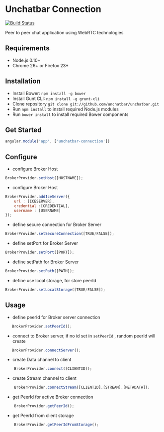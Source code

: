 # Unchatbar Connection
[![Build Status](https://travis-ci.org/unchatbar/unchatbar-connection.svg?branch=master)](https://travis-ci.org/unchatbar/unchatbar-connection)

Peer to peer chat application using WebRTC technologies

## Requirements
* Node.js 0.10+
* Chrome 26+ or Firefox 23+

## Installation
* Install Bower: `npm install -g bower`
* Install Gunt CLI: `npm install -g grunt-cli`
* Clone repository `git clone git://github.com/unchatbar/unchatbar.git`
* Run `npm install` to install required Node.js modules
* Run `bower install` to install required Bower components
## Get Started
```javascript
angular.module('app', ['unchatbar-connection'])
```
## Configure
* configure Broker Host
```javascript
BrokerProvider.setHost([HOSTNAME]);
```
* configure Broker Host
```javascript
BrokerProvider.addIceServer({
    url : [ICESERVER],
    credential :[CREDENTIAL],
    username : [USERNAME]
});
```
* define secure connection for Broker Server
```javascript
BrokerProvider.setSecureConnection([TRUE/FALSE]);
```

* define setPort for Broker Server
```javascript
BrokerProvider.setPort([PORT]);
```
* define setPath for Broker Server
```javascript
BrokerProvider.setPath([PATH]);
```
* define use lcoal storage, for store peerId
```javascript
BrokerProvider.setLocalStorage([TRUE/FALSE]);
```

## Usage
* define peerId for Broker server connection
 ```javascript
    BrokerProvider.setPeerId();
```

* connect to Broker server, if no id set in  `setPeerId` , random peerId will create
 ```javascript
    BrokerProvider.connectServer();
```

* create Data channel to client
```javascript
    BrokerProvider.connect([CLIENTID]);
```

* create Stream channel to client
```javascript
    BrokerProvider.connectStream([CLIENTID],[STREAM],[METADATA]);
```
* get PeerId for active Broker connection
```javascript
    BrokerProvider.getPeerId();
```
* get PeerId from client storage
```javascript
    BrokerProvider.getPeerIdFromStorage();
```
